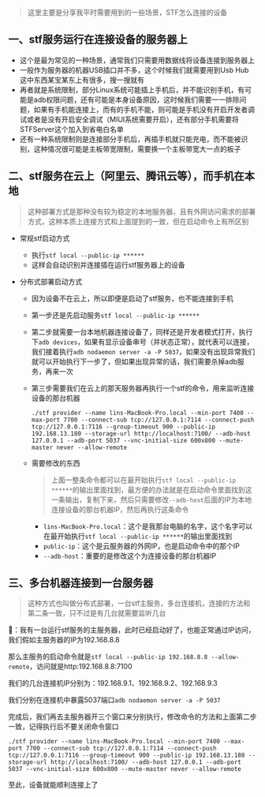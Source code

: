> 这里主要是分享我平时需要用到的一些场景，STF怎么连接的设备

## 一、stf服务运行在连接设备的服务器上

- 这个是最为常见的一种场景，通常我们只需要用数据线将设备连接到服务器上
- 一般作为服务器的机器USB插口并不多，这个时候我们就需要用到Usb Hub 这中东西某宝某东上有很多，搜一搜就有
- 再者就是系统限制，部分Linux系统可能插上手机后，并不能识别手机，有可能是adb权限问题，还有可能是本身设备原因，这时候我们需要一一排除问题，如果有手机能连接上，而有的手机不能，则可能是手机没有开启开发者调试或者是没有开启安全调试（MIUI系统需要开启），还有部分手机需要将STFServer这个加入到省电白名单
- 还有一种系统限制则是连接部分手机后，再插手机就只能充电，而不能被识别，这种情况很可能是主板带宽限制，需要换一个主板带宽大一点的板子

## 二、stf服务在云上（阿里云、腾讯云等），而手机在本地 

> 这种部署方式是那种没有较为稳定的本地服务器，且有外网访问需求的部署方式，这种本质上连接方式和上面提到的一致，但在启动命令上有所区别

- 常规stf启动方式

  - 执行`stf local --public-ip ******`
  - 这样会自动识别并连接插在运行stf服务器上的设备

- 分布式部署启动方式 

  - 因为设备不在云上，所以即便是启动了stf服务，也不能连接到手机

  - 第一步还是先启动服务`stf local --public-ip ******`

  - 第二步就需要一台本地机器连接设备了，同样还是开发者模式打开，执行下`adb devices`，如果有显示设备串号（并状态正常），就代表可以连接，我们接着执行`adb nodaemon server -a -P 5037`，如果没有出现异常我们就可以开始执行下一步了，但如果出现异常的话，我们需要杀掉adb服务，再来一次

  - 第三步需要我们在云上的那天服务器再执行一个stf的命令，用来监听连接设备的那台机器

    ```
    ./stf provider --name lins-MacBook-Pro.local --min-port 7400 --max-port 7700 --connect-sub tcp://127.0.0.1:7114 --connect-push tcp://127.0.0.1:7116 --group-timeout 900 --public-ip 192.168.13.180 --storage-url http://localhost:7100/ --adb-host 127.0.0.1 --adb-port 5037 --vnc-initial-size 600x800 --mute-master never --allow-remote
    ```

  - 需要修改的东西

    > 上面一整条命令都可以在最开始执行`stf local --public-ip ******`的输出里面找到，最方便的办法就是在启动命令里面找到这一条输出，复制下来，然后只需要修改`--adb-host`后面的IP为本地连接设备的那台机器IP，然后再执行这条命令

    - `lins-MacBook-Pro.local`：这个是我那台电脑的名字，这个名字可以在最开始执行`stf local --public-ip ******`的输出里面找到
    - `public-ip`：这个是云服务器的外网IP，也是启动命令中的那个IP
    - `--adb-host`：重要的是修改这个为连接设备的那台机器IP

## 三、多台机器连接到一台服务器

> 这种方式也叫做分布式部署，一台stf主服务，多台连接机，连接的方法和第二条一致，只不过是有几台就需要监听几台

🌰：我有一台运行stf服务的主服务器，此时已经启动好了，也能正常通过IP访问，我们假如主服务器的IP为192.168.8.8

那么主服务的启动命令就是`stf local --public-ip 192.168.8.8 --allow-remote`，访问就是http:192.168.8.8:7100

我们的几台连接机IP分别为：192.168.9.1、192.168.9.2、192.168.9.3

我们分别在连接机中暴露5037端口`adb nodaemon server -a -P 5037`

完成后，我们再去主服务器开三个窗口来分别执行，修改命令的方法和上面第二步一致，记得执行后不要关闭命令窗口

```
./stf provider --name lins-MacBook-Pro.local --min-port 7400 --max-port 7700 --connect-sub tcp://127.0.0.1:7114 --connect-push tcp://127.0.0.1:7116 --group-timeout 900 --public-ip 192.168.13.180 --storage-url http://localhost:7100/ --adb-host 127.0.0.1 --adb-port 5037 --vnc-initial-size 600x800 --mute-master never --allow-remote
```

至此，设备就能顺利连接上了